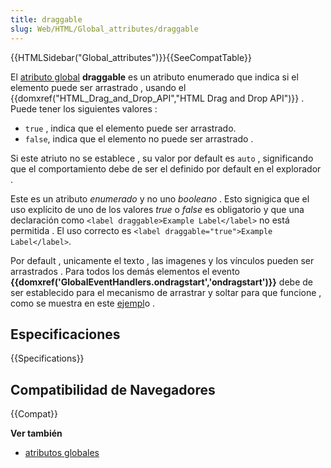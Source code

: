 ```yaml
---
title: draggable
slug: Web/HTML/Global_attributes/draggable
---
```


{{HTMLSidebar("Global_attributes")}}{{SeeCompatTable}}

El [atributo global](/es/docs/Web/HTML/Atributos_Globales) **draggable** es un atributo enumerado que indica si el elemento puede ser arrastrado , usando el {{domxref("HTML_Drag_and_Drop_API","HTML Drag and Drop API")}} . Puede tener los siguientes valores :

- `true` , indica que el elemento puede ser arrastrado.
- `false`, indica que el elemento no puede ser arrastrado .

Si este atriuto no se establece , su valor por default es `auto` , significando que el comportamiento debe de ser el definido por default en el explorador .

Este es un atributo _enumerado_ y no uno _booleano_ . Esto signigica que el uso explícito de uno de los valores _true_ o _false_ es obligatorio y que una declaración como `<label draggable>Example Label</label>` no está permitida . El uso correcto es `<label draggable="true">Example Label</label>`.

Por default , unicamente el texto , las imagenes y los vínculos pueden ser arrastrados . Para todos los demás elementos el evento **{{domxref('GlobalEventHandlers.ondragstart','ondragstart')}}** debe de ser establecido para el mecanismo de arrastrar y soltar para que funcione , como se muestra en este [ejempl](/es/docs/DragDrop/Drag_Operations)o .

## Especificaciones

{{Specifications}}

## Compatibilidad de Navegadores

{{Compat}}

**Ver también**

- [atributos globales](/es/docs/Web/HTML/Atributos_Globales)
